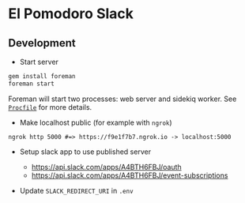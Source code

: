 # El Pomodoro Slack

## Development

- Start server
```bash
gem install foreman
foreman start
```

Foreman will start two processes: web server and sidekiq worker.
See [`Procfile`](https://github.com/elpassion/el-pomodoro-slack/blob/master/Procfile) for more details.

- Make localhost public (for example with `ngrok`)

```
ngrok http 5000 #=> https://f9e1f7b7.ngrok.io -> localhost:5000
```

- Setup slack app to use published server

    - https://api.slack.com/apps/A4BTH6FBJ/oauth
    - https://api.slack.com/apps/A4BTH6FBJ/event-subscriptions
    
- Update `SLACK_REDIRECT_URI` in `.env`